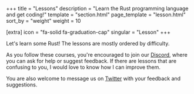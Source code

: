 +++
title = "Lessons"
description = "Learn the Rust programming language and get coding!"
template = "section.html"
page_template = "lesson.html"
sort_by = "weight"
weight = 10

[extra]
icon = "fa-solid fa-graduation-cap"
singular = "Lesson"
+++

Let's learn some Rust! The lessons are mostly ordered by difficulty.

As you follow these courses, you're encouraged to join our
[<i class="fa-brands fa-discord"></i> Discord](https://discord.gg/wwrFVYaqhr),
where you can ask for help or suggest feedback. If there are lessons that
are confusing to you, I would love to know how I can improve them.

You are also welcome to message us on [<i class="fa-brands fa-twitter"></i> Twitter](https://twitter.com/SchoolRust)
with your feedback and suggestions.
